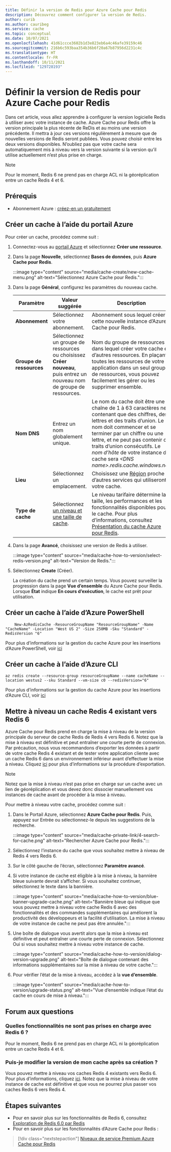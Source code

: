 ```yaml
---
title: Définir la version de Redis pour Azure Cache pour Redis
description: Découvrez comment configurer la version de Redis.
author: curib
ms.author: cauribeg
ms.service: cache
ms.topic: conceptual
ms.date: 10/07/2021
ms.openlocfilehash: 41d61ccce3602b1d3e823eb6a4c46afe39159c46
ms.sourcegitcommit: 216b6c593baa354b36b6f20a67b87956d2231c4c
ms.translationtype: HT
ms.contentlocale: fr-FR
ms.lasthandoff: 10/11/2021
ms.locfileid: "129728193"
---
```

# <a name="set-redis-version-for-azure-cache-for-redis"></a>Définir la version de Redis pour Azure Cache pour Redis
Dans cet article, vous allez apprendre à configurer la version logicielle Redis à utiliser avec votre instance de cache. Azure Cache pour Redis offre la version principale la plus récente de ReDis et au moins une version précédente. Il mettra à jour ces versions régulièrement à mesure que de nouvelles versions de Redis seront publiées. Vous pouvez choisir entre les deux versions disponibles. N’oubliez pas que votre cache sera automatiquement mis à niveau vers la version suivante si la version qu’il utilise actuellement n’est plus prise en charge.

> [!NOTE]
> Pour le moment, Redis 6 ne prend pas en charge ACL ni la géoréplication entre un cache Redis 4 et 6.
>

## <a name="prerequisites"></a>Prérequis
* Abonnement Azure : [créez-en un gratuitement](https://azure.microsoft.com/free/)

## <a name="create-a-cache-using-the-azure-portal"></a>Créer un cache à l’aide du portail Azure
Pour créer un cache, procédez comme suit :

1. Connectez-vous au [portail Azure](https://portal.azure.com) et sélectionnez **Créer une ressource**.
  
1. Dans la page **Nouvelle**, sélectionnez **Bases de données**, puis **Azure Cache pour Redis**.

    :::image type="content" source="media/cache-create/new-cache-menu.png" alt-text="Sélectionnez Azure Cache pour Redis.":::
   
1. Dans la page **Général**, configurez les paramètres du nouveau cache.
   
    | Paramètre      | Valeur suggérée  | Description |
    | ------------ |  ------- | -------------------------------------------------- |
    | **Abonnement** | Sélectionnez votre abonnement. | Abonnement sous lequel créer cette nouvelle instance d’Azure Cache pour Redis. | 
    | **Groupe de ressources** | Sélectionnez un groupe de ressources ou choisissez **Créer nouveau**, puis entrez un nouveau nom de groupe de ressources. | Nom du groupe de ressources dans lequel créer votre cache et d’autres ressources. En plaçant toutes les ressources de votre application dans un seul groupe de ressources, vous pouvez facilement les gérer ou les supprimer ensemble. | 
    | **Nom DNS** | Entrez un nom globalement unique. | Le nom du cache doit être une chaîne de 1 à 63 caractères ne contenant que des chiffres, des lettres et des traits d’union. Le nom doit commencer et se terminer par un chiffre ou une lettre, et ne peut pas contenir de traits d’union consécutifs. Le *nom d’hôte* de votre instance de cache sera *\<DNS name>.redis.cache.windows.net*. | 
    | **Lieu** | Sélectionnez un emplacement. | Choisissez une [Région](https://azure.microsoft.com/regions/) proche d’autres services qui utiliseront votre cache. |
    | **Type de cache** | Sélectionnez [un niveau et une taille de cache](https://azure.microsoft.com/pricing/details/cache/). |  Le niveau tarifaire détermine la taille, les performances et les fonctionnalités disponibles pour le cache. Pour plus d’informations, consultez [Présentation du cache Azure pour Redis](cache-overview.md). |
   
1. Dans la page **Avancé**, choisissez une version de Redis à utiliser.
   
    :::image type="content" source="media/cache-how-to-version/select-redis-version.png" alt-text="Version de Redis.":::

1. Sélectionnez **Create** (Créer). 
   
    La création du cache prend un certain temps. Vous pouvez surveiller la progression dans la page **Vue d’ensemble** du Azure Cache pour Redis. Lorsque **État** indique **En cours d’exécution**, le cache est prêt pour utilisation.


## <a name="create-a-cache-using-azure-powershell"></a>Créer un cache à l’aide d’Azure PowerShell

```azurepowershell
    New-AzRedisCache -ResourceGroupName "ResourceGroupName" -Name "CacheName" -Location "West US 2" -Size 250MB -Sku "Standard" -RedisVersion "6"
```
Pour plus d’informations sur la gestion du cache Azure pour les insertions d’Azure PowerShell, voir [ici](cache-how-to-manage-redis-cache-powershell.md)

## <a name="create-a-cache-using-azure-cli"></a>Créer un cache à l’aide d’Azure CLI

```azurecli-interactive
az redis create --resource-group resourceGroupName --name cacheName --location westus2 --sku Standard --vm-size c0 --redisVersion="6"
```
Pour plus d’informations sur la gestion du cache Azure pour les insertions d’Azure CLI, voir [ici](cli-samples.md)

## <a name="upgrade-an-existing-redis-4-cache-to-redis-6"></a>Mettre à niveau un cache Redis 4 existant vers Redis 6
Azure Cache pour Redis prend en charge la mise à niveau de la version principale du serveur de cache Redis de Redis 4 vers Redis 6. Notez que la mise à niveau est définitive et peut entraîner une courte perte de connexion. Par précaution, nous vous recommandons d’exporter les données à partir de votre cache Redis 4 existant et de tester votre application cliente avec un cache Redis 6 dans un environnement inférieur avant d’effectuer la mise à niveau. Cliquez [ici](cache-how-to-import-export-data.md) pour plus d’informations sur la procédure d’exportation.

> [!NOTE]
> Notez que la mise à niveau n’est pas prise en charge sur un cache avec un lien de géoréplication et vous devez donc dissocier manuellement vos instances de cache avant de procéder à la mise à niveau. 
>

Pour mettre à niveau votre cache, procédez comme suit :

1. Dans le Portail Azure, sélectionnez **Azure Cache pour Redis**. Puis, appuyez sur Entrée ou sélectionnez-le depuis les suggestions de la recherche.

    :::image type="content" source="media/cache-private-link/4-search-for-cache.png" alt-text="Rechercher Azure Cache pour Redis.":::

1. Sélectionnez l’instance du cache que vous souhaitez mettre à niveau de Redis 4 vers Redis 6.

1. Sur le côté gauche de l’écran, sélectionnez **Paramètre avancé**. 

1. Si votre instance de cache est éligible à la mise à niveau, la bannière bleue suivante devrait s’afficher. Si vous souhaitez continuer, sélectionnez le texte dans la bannière.

    :::image type="content" source="media/cache-how-to-version/blue-banner-upgrade-cache.png" alt-text="Bannière bleue qui indique que vous pouvez mettre à niveau votre cache Redis 6 avec des fonctionnalités et des commandes supplémentaires qui améliorent la productivité des développeurs et la facilité d’utilisation. La mise à niveau de votre instance de cache ne peut pas être annulée.":::
    
1. Une boîte de dialogue vous avertit alors que la mise à niveau est définitive et peut entraîner une courte perte de connexion. Sélectionnez Oui si vous souhaitez mettre à niveau votre instance de cache.

    :::image type="content" source="media/cache-how-to-version/dialog-version-upgrade.png" alt-text="Boîte de dialogue contenant des informations supplémentaires sur la mise à niveau de votre cache.":::

1. Pour vérifier l’état de la mise à niveau, accédez à la **vue d’ensemble**.

    :::image type="content" source="media/cache-how-to-version/upgrade-status.png" alt-text="Vue d’ensemble indique l’état du cache en cours de mise à niveau.":::

## <a name="faq"></a>Forum aux questions

### <a name="what-features-arent-supported-with-redis-6"></a>Quelles fonctionnalités ne sont pas prises en charge avec Redis 6 ?

Pour le moment, Redis 6 ne prend pas en charge ACL ni la géoréplication entre un cache Redis 4 et 6.

### <a name="can-i-change-the-version-of-my-cache-after-its-created"></a>Puis-je modifier la version de mon cache après sa création ?

Vous pouvez mettre à niveau vos caches Redis 4 existants vers Redis 6. Pour plus d’informations, cliquez [ici](#upgrade-an-existing-redis-4-cache-to-redis-6). Notez que la mise à niveau de votre instance de cache est définitive et que vous ne pourrez plus passer vos caches Redis 6 vers Redis 4.

## <a name="next-steps"></a>Étapes suivantes

- Pour en savoir plus sur les fonctionnalités de Redis 6, consultez [Exploration de Redis 6.0 par Redis](https://redis.com/blog/diving-into-redis-6/)
- Pour en savoir plus sur les fonctionnalités d’Azure Cache pour Redis :

> [!div class="nextstepaction"]
> [Niveaux de service Premium Azure Cache pour Redis](cache-overview.md#service-tiers)
